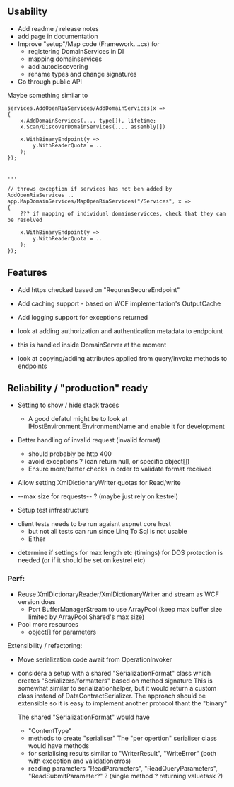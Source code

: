 ﻿
## Usability 

* Add readme / release notes
* add page in documentation
* Improve "setup"/Map code (Framework....cs) for 
   * registering DomainServices in DI 
   * mapping domainservices
   * add autodiscovering
   * rename types and change signatures
* Go through public API


Maybe something similar to 

```
services.AddOpenRiaServices/AddDomainServices(x => 
{
    x.AddDomainServices(.... type[]), lifetime;
    x.Scan/DiscoverDomainServices(.... assembly[])

    x.WithBinaryEndpoint(y => 
        y.WithReaderQuota = .. 
    );
});


...

// throws exception if services has not ben added by AddOpenRiaServices ..
app.MapDomainServices/MapOpenRiaServices("/Services", x => 
{
    ??? if mapping of individual domainservicces, check that they can be resolved

    x.WithBinaryEndpoint(y => 
        y.WithReaderQuota = .. 
    );
});
```

## Features 
* Add https checked based on "RequresSecureEndpoint"
* Add caching support - based on WCF implementation's OutputCache
* Add logging support for exceptions returned

* look at adding authorization and authentication metadata to endpoiunt
 - this is handled inside DomainServer at the moment
* look at copying/adding attributes applied from query/invoke methods to endpoints

## Reliability / "production" ready

* Setting to show / hide stack traces
   - A good defatul might be to look at IHostEnvironment.EnvironmentName and enable it for development

* Better handling of invalid request (invalid format)
   - should probably be http 400
   - avoid exceptions ? (can return null, or specific object[])
   - Ensure more/better checks in order to validate format received

* Allow setting XmlDictionaryWriter quotas for Read/write
* --max size for requests-- ? (maybe just rely on kestrel)

* Setup test infrastructure
- client tests needs to be run agaisnt aspnet core host 
  * but not all tests can run since Linq To Sql is not usable
  * Either 

* determine if settings for max length etc (timings) for DOS protection is needed (or if it should be set on kestrel etc)

### Perf:

* Reuse XmlDictionaryReader/XmlDictionaryWriter and stream as WCF version does
   * Port BufferManagerStream to use ArrayPool (keep max buffer size limited by ArrayPool.Shared's max size)
* Pool more resources
   * object[] for parameters

Extensibility / refactoring:

* Move serialization code await from OperationInvoker
- considera a setup with a shared "SerializationFormat" class which creates "Serializers/formatters" based on method signature
 This is somewhat similar to serializationhelper, but it would return a custom class instead of DataContractSerializer.
 The approach should be extensible so it is easy to implement another protocol thant the "binary"

     The shared "SerializationFormat" would have 
     - "ContentType"
     - methods to create "serialiser"
     The "per opertion" serialiser class would have methods 
     - for serialising results similar to "WriterResult", "WriteError" (both with exception and validationerros)
     - reading parameters "ReadParameters", "ReadQueryParameters", "ReadSubmitParameter?" ? (single method ? returning valuetask ?)


